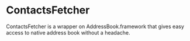 ContactsFetcher
===============

ContactsFetcher is a wrapper on AddressBook.framework that gives easy access to native address book without a headache.
